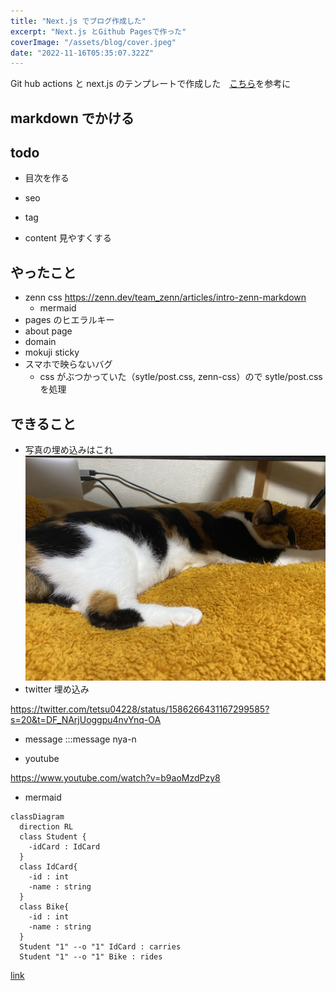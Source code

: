 ```yaml
---
title: "Next.js でブログ作成した"
excerpt: "Next.js とGithub Pagesで作った"
coverImage: "/assets/blog/cover.jpeg"
date: "2022-11-16T05:35:07.322Z"
---
```


Git hub actions と next.js のテンプレートで作成した　[こちら](https://github.com/tetsu-sh/my-blog)を参考に

## markdown でかける

## todo

- 目次を作る

- seo
- tag
- content 見やすくする

## やったこと

- zenn css https://zenn.dev/team_zenn/articles/intro-zenn-markdown
  - mermaid
- pages のヒエラルキー
- about page
- domain
- mokuji sticky
- スマホで映らないバグ
  - css がぶつかっていた（sytle/post.css, zenn-css）ので sytle/post.css を処理

## できること

- 写真の埋め込みはこれ
  ![neko](/assets/blog/cover.jpeg)
- twitter 埋め込み

https://twitter.com/tetsu04228/status/1586266431167299585?s=20&t=DF_NArjUoggpu4nvYnq-OA

- message
  :::message
  nya-n

- youtube

https://www.youtube.com/watch?v=b9aoMzdPzy8

- mermaid

```mermaid
classDiagram
  direction RL
  class Student {
    -idCard : IdCard
  }
  class IdCard{
    -id : int
    -name : string
  }
  class Bike{
    -id : int
    -name : string
  }
  Student "1" --o "1" IdCard : carries
  Student "1" --o "1" Bike : rides

```

[link](/posts/dddr)
